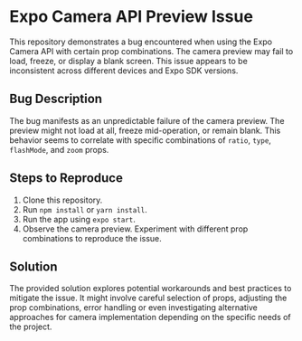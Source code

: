# Expo Camera API Preview Issue

This repository demonstrates a bug encountered when using the Expo Camera API with certain prop combinations. The camera preview may fail to load, freeze, or display a blank screen. This issue appears to be inconsistent across different devices and Expo SDK versions.

## Bug Description

The bug manifests as an unpredictable failure of the camera preview.  The preview might not load at all, freeze mid-operation, or remain blank. This behavior seems to correlate with specific combinations of `ratio`, `type`, `flashMode`, and `zoom` props.

## Steps to Reproduce

1. Clone this repository.
2. Run `npm install` or `yarn install`.
3. Run the app using `expo start`.
4. Observe the camera preview.  Experiment with different prop combinations to reproduce the issue.

## Solution

The provided solution explores potential workarounds and best practices to mitigate the issue. It might involve careful selection of props, adjusting the prop combinations, error handling or even investigating alternative approaches for camera implementation depending on the specific needs of the project.